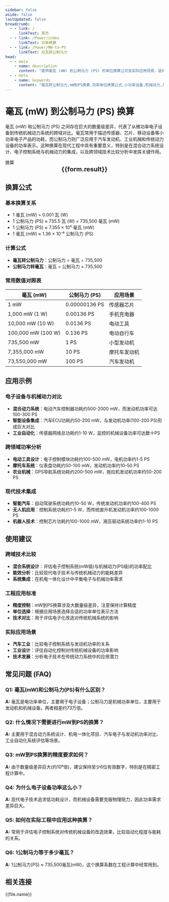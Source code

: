 ```yaml
---
sidebar: false
aside: false
lastUpdated: false
breadcrumb:
  - - link: /
      linkText: 首页
  - - link: /Power/index
      linkText: 功率换算
  - - link: /Power/MW-to-PS
      linkText: 兆瓦转公制马力
head:
  - - meta
    - name: description
      content: "提供毫瓦 (mW) 到公制马力 (PS) 的单位换算公式及实际应用场景，适用于小功率设备到机械动力系统的功率分析。"
  - - meta
    - name: keywords
      content: "毫瓦转公制马力,mW到PS换算,功率单位换算公式,小功率设备,机械动力,功率单位换算工具"
---
```

# 毫瓦 (mW) 到公制马力 (PS) 换算

毫瓦 (mW) 和公制马力 (PS) 之间存在巨大的数量级差异，代表了从微功率电子设备到传统机械动力系统的跨域对比。毫瓦常用于描述传感器、芯片、移动设备等小功率电子产品的功耗，而公制马力则广泛应用于汽车发动机、工业机械和传统动力设备的功率表示。这种换算在现代工程中具有重要意义，特别是在混合动力系统设计、电子控制系统与机械动力的集成，以及跨领域技术比较分析中发挥关键作用。

<script setup>
import { onMounted,reactive,inject ,ref  } from 'vue'
import { NButton,NForm ,NFormItem,NInput,NInputNumber,NSelect,NCard,useMessage ,NGrid ,NGi } from 'naive-ui'
import { defineClientComponent } from 'vitepress'
import { Power } from '../../files';
const convert = inject('convert')
const seoKey = [
  '毫瓦转公制马力', 'mW到PS换算', '功率单位换算', '小功率设备', '机械动力',
  '电子设备功耗', '汽车发动机', '工业机械', '混合动力', '跨域技术',
  '功率对比', '传统动力', '电子控制', '功率分析', '工程应用'
];
const options =  [
  { "label": "毫瓦 (mW)","value": "mW" },
  { "label": "公制马力 (PS)","value": "PS" }
];
const formRef = ref(null);
const rules = {
  number:{
    required: true,
    type: 'number',
    trigger: "blur",
    message: '请输入数字'
  },
  to:{
    required: true,
    trigger: "select",
    message: '请选择转换单位'
  },
  from:{
    required: true,
    trigger: "select",
    message: '请选择原始单位'
  }
}
const form = reactive({
  number:null,
  to:'',
  from:'',
  result:'',
  title:'毫瓦转公制马力',
})
const convertHandler = (e) => {
   e.preventDefault();
  formRef.value?.validate((errors)=>{
    if (!errors) {
      form.result = `${form.number}${form.from} = ${convert(form.number).from(form.from).to(form.to)}${form.to}`
    }
  })
}
</script>

<n-card title="毫瓦(mW)到公制马力(PS)换算器" embedded :bordered="false" hoverable>
  <n-form size="large" :model="form" ref='formRef' :rules="rules">
    <n-form-item label="数值"  path="number">
      <n-input-number size="large" style="width:100%" :min="0" v-model:value="form.number"   placeholder="请输入要换算的数值" />
    </n-form-item>
    <n-form-item label="从" path="from">
      <n-select  size="large" :options="options" v-model:value="form.from" placeholder="请选择原始单位" />
    </n-form-item>
    <n-form-item label="到" path="to">
      <n-select  size="large" :options="options" v-model:value="form.to" placeholder="请选择换算单位" />
    </n-form-item>
    <n-form-item>
      <n-button type="info" style="width:100%" @click="convertHandler">换算</n-button>
    </n-form-item>
  </n-form>
  <n-card  embedded :bordered="false" hoverable>
    <div  style="text-align:center;font-size:20px;">
      <strong>{{form.result}}</strong>
    </div>
  </n-card>
  <template #footer>
    <div style="font-size:12px;color:#666;text-align:center;">
      <span v-for="(keyword, index) in seoKey" :key="index">
        {{ keyword }}<span v-if="index < seoKey.length - 1"> | </span>
      </span>
    </div>
  </template>
</n-card>

## 换算公式

### 基本换算关系
- 1 毫瓦 (mW) = 0.001 瓦 (W)
- 1 公制马力 (PS) ≈ 735.5 瓦 (W) = 735,500 毫瓦 (mW)
- 1 公制马力 (PS) ≈ 7.355 × 10⁵ 毫瓦 (mW)
- 1 毫瓦 (mW) ≈ 1.36 × 10⁻⁶ 公制马力 (PS)

### 计算公式
- **毫瓦转公制马力**：公制马力 = 毫瓦 ÷ 735,500
- **公制马力转毫瓦**：毫瓦 = 公制马力 × 735,500

### 常用数值对照表
| 毫瓦 (mW) | 公制马力 (PS) | 应用场景 |
|-----------|---------------|----------|
| 1 mW | 0.00000136 PS | 传感器芯片 |
| 1,000 mW (1 W) | 0.00136 PS | 手机充电器 |
| 10,000 mW (10 W) | 0.0136 PS | 电动工具 |
| 100,000 mW (100 W) | 0.136 PS | 电动自行车 |
| 735,500 mW | 1 PS | 小型发动机 |
| 7,355,000 mW | 10 PS | 摩托车发动机 |
| 73,550,000 mW | 100 PS | 汽车发动机 |

## 应用示例

### 电子设备与机械动力对比
- **混合动力系统**：电动汽车控制器功耗约500-2000 mW，而发动机功率可达100-300 PS
- **智能设备集成**：汽车ECU功耗约50-200 mW，与发动机功率(100-200 PS)形成巨大对比
- **工业自动化**：传感器网络总功耗约1-10 W，监控的机械设备功率可达数十PS

### 跨领域功率分析
- **电动工具设计**：电子控制模块功耗约100-500 mW，电机功率约1-5 PS
- **摩托车系统**：仪表盘功耗约50-100 mW，发动机功率约10-50 PS
- **农业机械**：GPS导航系统功耗约200-500 mW，拖拉机发动机功率约50-200 PS

### 现代技术集成
- **智能汽车**：自动驾驶系统功耗约10-50 W，传统发动机功率约100-400 PS
- **无人机应用**：控制系统功耗约1-5 W，而传统直升机发动机功率约100-1000 PS
- **机器人技术**：控制芯片功耗约100-1000 mW，液压驱动系统功率约1-10 PS

## 使用建议

### 跨域技术比较
- **混合系统设计**：评估电子控制系统(mW级)与机械动力(PS级)的功率配比
- **能效分析**：比较现代电子技术与传统机械动力的能耗差异
- **系统集成**：在机电一体化设计中平衡电子与机械功率需求

### 工程应用标准
- **精度控制**：mW到PS换算涉及大数量级差异，注意保持计算精度
- **单位选择**：根据应用场景选择合适的功率单位表示方法
- **技术对比**：用于评估电子化改造对传统机械系统的影响

### 实际应用场景
- **汽车工业**：比较电子控制系统与发动机功率的关系
- **工业设计**：评估自动化控制对传统机械设备的功率影响
- **技术发展**：分析电子技术在传统动力系统中的应用潜力

## 常见问题 (FAQ)

### Q1: 毫瓦(mW)和公制马力(PS)有什么区别？
**A:** 毫瓦是电功率单位，主要用于电子设备；公制马力是机械功率单位，主要用于发动机和机械设备。两者相差约73万倍。

### Q2: 什么情况下需要进行mW到PS的换算？
**A:** 主要用于混合动力系统设计、机电一体化项目、汽车电子与发动机功率对比、工业自动化系统评估等场景。

### Q3: mW到PS换算的精度要求如何？
**A:** 由于数量级差异巨大(约10⁶倍)，建议保持至少6位有效数字，特别是在精密工程计算中。

### Q4: 为什么电子设备功率这么小？
**A:** 现代电子技术追求低功耗设计，而机械设备需要克服物理阻力，因此功率需求差异巨大。

### Q5: 如何在实际工程中应用这种换算？
**A:** 常用于评估电子控制系统对传统机械设备的改造效果，比较自动化程度与能耗的关系。

### Q6: 1公制马力等于多少毫瓦？
**A:** 1公制马力(PS) ≈ 735,500毫瓦(mW)，这个换算系数在工程计算中经常用到。

## 相关连接
<n-grid x-gap="12" :cols="2">
  <n-gi v-for="(file,index) in Power" :key="index">
    <n-button
      text
      tag="a"
      :href="file.path"
      type="info"
    >
      {{file.name}}
    </n-button>
  </n-gi>
</n-grid>